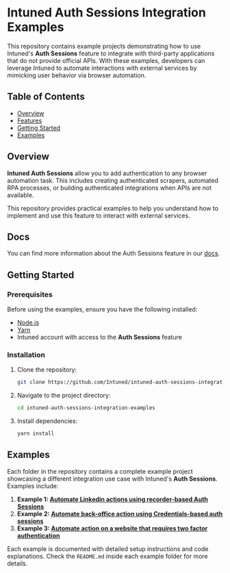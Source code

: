 # Intuned Auth Sessions Integration Examples

This repository contains example projects demonstrating how to use Intuned's **Auth Sessions** feature to integrate with third-party applications that do not provide official APIs. With these examples, developers can leverage Intuned to automate interactions with external services by mimicking user behavior via browser automation.

## Table of Contents

- [Overview](#overview)
- [Features](#features)
- [Getting Started](#getting-started)
- [Examples](#examples)

## Overview

**Intuned Auth Sessions** allow you to add authentication to any browser automation task. This includes creating authenticated scrapers, automated RPA processes, or building authenticated integrations when APIs are not available.

This repository provides practical examples to help you understand how to implement and use this feature to interact with external services.

## Docs
You can find more information about the Auth Sessions feature in our [docs](https://docs.intunedhq.com/docs/auth-sessions/overview).

## Getting Started

### Prerequisites

Before using the examples, ensure you have the following installed:

- [Node.js](https://nodejs.org/)
- [Yarn](https://yarnpkg.com/)
- Intuned account with access to the **Auth Sessions** feature

### Installation

1. Clone the repository:

   ```bash
   git clone https://github.com/Intuned/intuned-auth-sessions-integration-examples
   ```

2. Navigate to the project directory:

   ```bash
   cd intuned-auth-sessions-integration-examples
   ```

3. Install dependencies:

   ```bash
   yarn install
   ```

## Examples

Each folder in the repository contains a complete example project showcasing a different integration use case with Intuned's **Auth Sessions**. Examples include:

1. **Example 1: [Automate Linkedin actions using recorder-based Auth Sessions](https://github.com/Intuned/intuned-auth-sessions-integration-examples/tree/main/linkedin-recorder-based-auth-sessions)**   
2. **Example 2: [Automate back-office action using Credentials-based auth sessions](https://github.com/Intuned/intuned-auth-sessions-integration-examples/tree/main/credentials-based-auth-session)**
3. **Example 3: [Automate action on a website that requires two factor authentication](https://github.com/Intuned/intuned-auth-sessions-integration-examples/tree/main/credentials-based-auth-session-with-2fa)**


Each example is documented with detailed setup instructions and code explanations. Check the `README.md` inside each example folder for more details.

